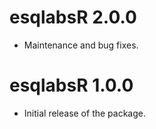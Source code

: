 # esqlabsR 2.0.0

- Maintenance and bug fixes.


# esqlabsR 1.0.0

- Initial release of the package.
